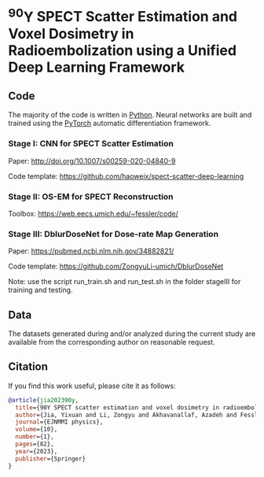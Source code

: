 # $^{90}\mathrm{Y}$ SPECT Scatter Estimation and Voxel Dosimetry in Radioembolization using a Unified Deep Learning Framework

## Code

The majority of the code is written in [Python](https://www.python.org). Neural networks are built and trained using the [PyTorch](https://pytorch.org/) automatic differentiation framework.


### Stage I: CNN for SPECT Scatter Estimation

Paper: http://doi.org/10.1007/s00259-020-04840-9

Code template: https://github.com/haoweix/spect-scatter-deep-learning

### Stage II: OS-EM for SPECT Reconstruction

Toolbox: https://web.eecs.umich.edu/~fessler/code/

### Stage III: DblurDoseNet for Dose-rate Map Generation

Paper: https://pubmed.ncbi.nlm.nih.gov/34882821/

Code template: https://github.com/ZongyuLi-umich/DblurDoseNet

Note: use the script run_train.sh and run_test.sh in the folder stageIII for training and testing.

## Data

The datasets generated during and/or analyzed during the current study are available from the corresponding author on reasonable request.


## Citation

If you find this work useful, please cite it as follows:

```bib
@article{jia202390y,
  title={90Y SPECT scatter estimation and voxel dosimetry in radioembolization using a unified deep learning framework},
  author={Jia, Yixuan and Li, Zongyu and Akhavanallaf, Azadeh and Fessler, Jeffrey A and Dewaraja, Yuni K},
  journal={EJNMMI physics},
  volume={10},
  number={1},
  pages={82},
  year={2023},
  publisher={Springer}
}
```